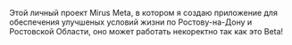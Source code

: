 Этой личный проект Mirus Meta, в котором я создаю приложение для обеспечения улучшеных условий жизни по Ростову-на-Дону и Ростовской Области, оно может работать некоректно так как это Beta!
